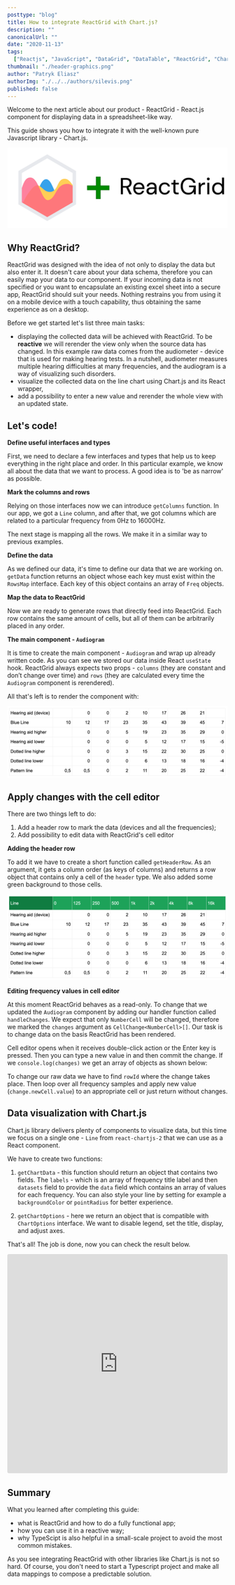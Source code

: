 ```yaml
---
posttype: "blog"
title: How to integrate ReactGrid with Chart.js?
description: ""
canonicalUrl: ""
date: "2020-11-13"
tags:
  ["Reactjs", "JavaScript", "DataGrid", "DataTable", "ReactGrid", "Chart.js"]
thumbnail: "./header-graphics.png"
author: "Patryk Eliasz"
authorImg: "./../../authors/silevis.png"
published: false
---
```


Welcome to the next article about our product - ReactGrid - React.js component for displaying data in a 
spreadsheet-like way.

This guide shows you how to integrate it with the well-known pure Javascript library - Chart.js.

![Such wow connection](./header-graphics.png)

## Why ReactGrid?

ReactGrid was designed with the idea of not only to display the data but also enter it.
It doesn't care about your data schema, therefore you can easily map your data to our component.
If your incoming data is not specified or you want to encapsulate an existing excel sheet into a secure app, ReactGrid should suit your needs.
Nothing restrains you from using it on a mobile device with a touch capability, thus obtaining the same experience as on a desktop.

Before we get started let's list three main tasks:

- displaying the collected data will be achieved with ReactGrid. To be **reactive** we will rerender the view only when 
  the source data has changed.
  In this example raw data comes from the audiometer - device that is used for making hearing tests. 
  In a nutshell, audiometer measures multiple hearing difficulties at many frequencies, and the audiogram is a way of
  visualizing such disorders.
- visualize the collected data on the line chart using Chart.js and its React wrapper,
- add a possibility to enter a new value and rerender the whole view with an updated state.

## Let's code!

**Define useful interfaces and types**

First, we need to declare a few interfaces and types that help us to keep everything in the right place and order.
In this particular example, we know all about the data that we want to process.
A good idea is to 'be as narrow' as possible.

<!-- https://gist.github.com/patryk0493/32c10a2f03059d8153ca300d2f11314f?file=interfaces.ts -->
<Gist id='32c10a2f03059d8153ca300d2f11314f' file='interfaces.ts' />

**Mark the columns and rows**

Relying on those interfaces now we can introduce `getColumns` function. 
In our app, we got a `Line` column, and after that, we got columns which are related to a particular frequency from 0Hz to 16000Hz.

<!-- https://gist.github.com/patryk0493/32c10a2f03059d8153ca300d2f11314f?file=columns.ts -->
<Gist id='cc2b0f02403956f7578205c84a137a2a' file='columns.ts' />

The next stage is mapping all the rows. We make it in a similar way to previous examples.

<!-- https://gist.github.com/patryk0493/32c10a2f03059d8153ca300d2f11314f?file=rows.ts -->
<Gist id='32c10a2f03059d8153ca300d2f11314f' file='rows.ts' />

**Define the data**

As we defined our data, it's time to define our data that we are working on. 
`getData` function returns an object whose each key must exist within the `RowsMap` interface.
Each key of this object contains an array of `Freq` objects.

<!-- https://gist.github.com/patryk0493/32c10a2f03059d8153ca300d2f11314f?file=getData.ts -->
<Gist id='32c10a2f03059d8153ca300d2f11314f' file='getData.ts' />

**Map the data to ReactGrid**

Now we are ready to generate rows that directly feed into ReactGrid. 
Each row contains the same amount of cells, but all of them can be arbitrarily placed in any order.

<!-- https://gist.github.com/patryk0493/32c10a2f03059d8153ca300d2f11314f?file=getRows.ts -->
<Gist id='32c10a2f03059d8153ca300d2f11314f' file='getRows.ts' />

**The main component - `Audiogram`**

It is time to create the main component - `Audiogram` and wrap up already written code. 
As you can see we stored our data inside React `useState` hook. 
ReactGrid always expects two props - `columns` (they are constant and don’t change over time) and `rows` 
(they are calculated every time the `Audiogram` component is rerendered).

<!-- https://gist.github.com/patryk0493/32c10a2f03059d8153ca300d2f11314f?file=Audiogram.ts -->
<Gist id='32c10a2f03059d8153ca300d2f11314f' file='Audiogram.ts' />

All that's left is to render the component with:

<!-- https://gist.github.com/patryk0493/32c10a2f03059d8153ca300d2f11314f?file=index.ts -->
<Gist id='32c10a2f03059d8153ca300d2f11314f' file='index.ts' />

![ReactGrid displaying the data](./only-grid.png)

## Apply changes with the cell editor

There are two things left to do:

1. Add a header row to mark the data (devices and all the frequencies);
2. Add possibility to edit data with ReactGrid's cell editor

**Adding the header row**

To add it we have to create a short function called `getHeaderRow`. 
As an argument, it gets a column order (as keys of columns) and returns a row object that contains only a cell of the `header` type. 
We also added some green background to those cells.

<!-- https://gist.github.com/patryk0493/32c10a2f03059d8153ca300d2f11314f?file=getHeaderRow.ts -->
<Gist id='32c10a2f03059d8153ca300d2f11314f' file='getHeaderRow.ts' />

![ReactGrid with a header row](./reactgrid-with-header.png)

**Editing frequency values in cell editor**

At this moment ReactGrid behaves as a read-only. 
To change that we updated the `Audiogram` component by adding our handler function called `handleChanges`. 
We expect that only `NumberCell` will be changed, therefore we marked the `changes` argument as `CellChange<NumberCell>[]`. 
Our task is to change data on the basis ReactGrid has been rendered.

Cell editor opens when it receives double-click action or the Enter key is pressed. 
Then you can type a new value in and then commit the change. 
If we `console.log(changes)` we get an array of objects as shown below:

<!-- https://gist.github.com/patryk0493/32c10a2f03059d8153ca300d2f11314f?file=changes.json -->
<Gist id='32c10a2f03059d8153ca300d2f11314f' file='changes.json' />

To change our raw data we have to find `rowId` where the change takes place. 
Then loop over all frequency samples and apply new value (`change.newCell.value`) to an appropriate cell or just return without changes.

<!-- https://gist.github.com/patryk0493/32c10a2f03059d8153ca300d2f11314f?file=AudiogramWithLineChart.ts -->
<Gist id='32c10a2f03059d8153ca300d2f11314f' file='AudiogramWithLineChart.ts' />

## Data visualization with Chart.js

Chart.js library delivers plenty of components to visualize data, but this time we focus on a single one - 
`Line` from `react-chartjs-2` that we can use as a React component.

We have to create two functions:
1. `getChartData` - this function should return an object that contains two fields. The `labels` - which is an array of frequency title label
  and then `datasets` field to provide the `data` field which contains an array of values for each frequency. 
  You can also style your line by setting for example a `backgroundColor` or `pointRadius` for better experience.

  <!-- https://gist.github.com/patryk0493/32c10a2f03059d8153ca300d2f11314f?file=getChartData.ts -->
  <Gist id='32c10a2f03059d8153ca300d2f11314f' file='getChartData.ts' />

2. `getChartOptions` - here we return an object that is compatible with `ChartOptions` interface. 
  We want to disable legend, set the title, display, and adjust axes.

That's all! The job is done, now you can check the result below.

<iframe src="https://codesandbox.io/embed/reactgrid-chartjs-audiogram-gtlgr?fontsize=14&hidenavigation=1&module=%2Fsrc%2FAudiogram.tsx&theme=dark"
  style="width:100%; height:500px; border:0; border-radius: 4px; overflow:hidden;"
  title="reactgrid-chart.js-audiogram"
  allow="accelerometer; ambient-light-sensor; camera; encrypted-media; geolocation; gyroscope; hid; microphone; midi; payment; usb; vr; xr-spatial-tracking"
  sandbox="allow-forms allow-modals allow-popups allow-presentation allow-same-origin allow-scripts"
></iframe>

## Summary

What you learned after completing this guide:
- what is ReactGrid and how to do a fully functional app; 
- how you can use it in a reactive way;
- why TypeScipt is also helpful in a small-scale project to avoid the most common mistakes.

As you see integrating ReactGrid with other libraries like Chart.js is not so hard. 
Of course, you don't need to start a Typescript project and make all data mappings to compose a predictable solution.
